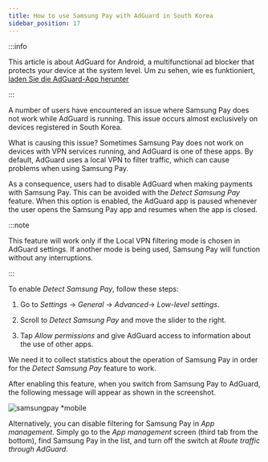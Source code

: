```yaml
---
title: How to use Samsung Pay with AdGuard in South Korea
sidebar_position: 17
---
```


:::info

This article is about AdGuard for Android, a multifunctional ad blocker that protects your device at the system level. Um zu sehen, wie es funktioniert, [laden Sie die AdGuard-App herunter](https://agrd.io/download-kb-adblock)

:::

A number of users have encountered an issue where Samsung Pay does not work while AdGuard is running. This issue occurs almost exclusively on devices registered in South Korea.

What is causing this issue? Sometimes Samsung Pay does not work on devices with VPN services running, and AdGuard is one of these apps. By default, AdGuard uses a local VPN to filter traffic, which can cause problems when using Samsung Pay.

As a consequence, users had to disable AdGuard when making payments with Samsung Pay. This can be avoided with the *Detect Samsung Pay* feature. When this option is enabled, the AdGuard app is paused whenever the user opens the Samsung Pay app and resumes when the app is closed.

:::note

This feature will work only if the Local VPN filtering mode is chosen in AdGuard settings. If another mode is being used, Samsung Pay will function without any interruptions.

:::

To enable *Detect Samsung Pay*, follow these steps:

1. Go to *Settings* → *General* → *Advanced*→ *Low-level settings*.

1. Scroll to *Detect Samsung Pay* and move the slider to the right.

1. Tap *Allow permissions* and give AdGuard access to information about the use of other apps.

We need it to collect statistics about the operation of Samsung Pay in order for the *Detect Samsung Pay* feature to work.

After enabling this feature, when you switch from Samsung Pay to AdGuard, the following message will appear as shown in the screenshot.

![samsungpay *mobile](https://cdn.adtidy.org/content/kb/ad_blocker/android/solving_problems/samsungpay-with-adguard-in-south-korea/samsung_pay.png)

Alternatively, you can disable filtering for Samsung Pay in *App management*. Simply go to the *App management* screen (third tab from the bottom), find Samsung Pay in the list, and turn off the switch at *Route traffic through AdGuard*.
